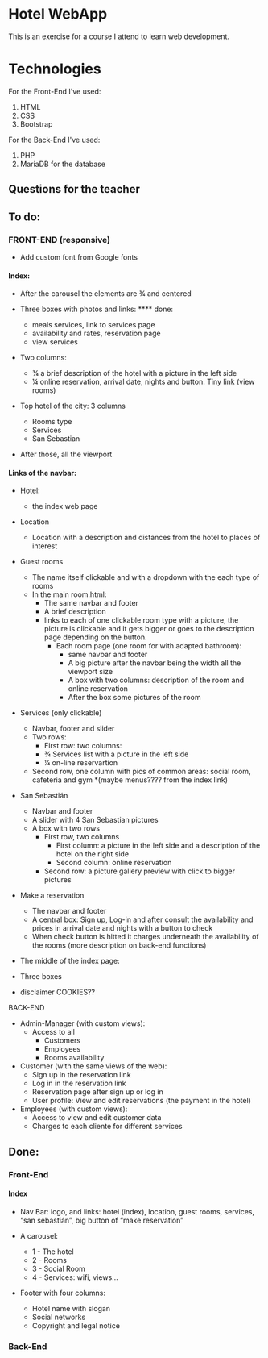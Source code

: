 
# Hotel WebApp

This is an exercise for a course I attend to learn web development.

# Technologies

For the Front-End I've used:
1. HTML
2. CSS
3. Bootstrap

For the Back-End I've used:
1. PHP 
2. MariaDB for the database

##  Questions for the teacher

## To do:

### FRONT-END (responsive)
* Add custom font from Google fonts
#### Index:
* After the carousel the elements are ¾ and centered
* Three boxes with photos and links: 
**** done:
    * meals services, link to services page
    * availability and rates, reservation page
    * view services 
* Two columns:	
    * ¾ a brief description of the hotel with a picture in the left side
    * ¼ online reservation, arrival date, nights and button. Tiny link (view rooms)

* Top hotel of the city:  3 columns
    * Rooms type
    * Services
    * San Sebastian
* After those, all the viewport

#### Links of the navbar:
* Hotel: 
    * the index web page
* Location
    * Location with a description and distances from the hotel to places of interest
* Guest rooms 
    * The name itself clickable and with a dropdown with the each type of rooms
    * In the main room.html:
        * The same navbar and footer
        * A brief description
        * links to each of one clickable room type with a picture, the picture is clickable and it gets bigger or goes to the description page depending on the button.
            * Each room page (one room for with adapted bathroom): 
                * same navbar and footer
                * A big picture after the navbar being the width all the viewport size
                * A box with two columns: description of the room and online reservation
                * After the box some pictures of the room
* Services (only clickable)
    * Navbar, footer and slider
    * Two rows:
        * First row: two columns:
        * ¾ Services list with a picture in the left side
        * ¼ on-line reservartion
    * Second row, one column with pics of common areas: social room, cafeteria and gym
    *(maybe menus???? from the index link)
* San Sebastián
    * Navbar and footer
    * A slider with 4 San Sebastian pictures
    * A box with two rows
        * First row, two columns
            * First column: a picture in the left side and a description of the hotel on the right side
            * Second column: online reservation
        * Second row: a picture gallery preview with click to bigger pictures
* Make a reservation
    * The navbar and footer
    * A central box: Sign up, Log-in and after consult the availability and prices in arrival date and nights with a button to check
    * When check button is hitted it charges underneath the availability of the rooms (more description on back-end functions)

* The middle of the index page:
* Three boxes


* disclaimer COOKIES??


BACK-END

* Admin-Manager (with custom views): 
    * Access to all
        * Customers
        * Employees
        * Rooms availability
* Customer (with the same views of the web): 
    * Sign up in the reservation link
    * Log in in the reservation link
    * Reservation page after sign up or log in
    * User profile: View and edit reservations (the payment in the hotel)
* Employees (with custom views):
    * Access to view and edit customer data
    * Charges to each cliente for different services


## Done:

### Front-End
#### Index
* Nav Bar: logo, and links: hotel (index), location, guest rooms, services, “san sebastián”, big button of “make reservation”
* A carousel:
    * 1 - The hotel
    * 2 - Rooms
    * 3 - Social Room
    * 4 - Services: wifi, views…

* Footer with four columns:
    * Hotel name with slogan
    * Social networks
    * Copyright and legal notice




### Back-End

